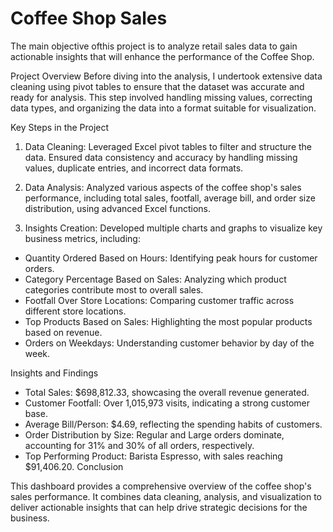 # Coffee Shop Sales

The main objective ofthis project is to analyze retail sales data to gain actionable insights that will enhance the performance of the Coffee Shop.

Project Overview
Before diving into the analysis, I undertook extensive data cleaning using pivot tables to ensure that the dataset was accurate and ready for analysis. This step involved handling missing values, correcting data types, and organizing the data into a format suitable for visualization.

Key Steps in the Project
1. Data Cleaning: Leveraged Excel pivot tables to filter and structure the data. Ensured data consistency and accuracy by handling missing values, duplicate entries, and incorrect data formats.

2. Data Analysis: Analyzed various aspects of the coffee shop's sales performance, including total sales, footfall, average bill, and order size distribution, using advanced Excel functions.

3. Insights Creation: Developed multiple charts and graphs to visualize key business metrics, including:

* Quantity Ordered Based on Hours: Identifying peak hours for customer orders.
* Category Percentage Based on Sales: Analyzing which product categories contribute most to overall sales.
* Footfall Over Store Locations: Comparing customer traffic across different store locations.
* Top Products Based on Sales: Highlighting the most popular products based on revenue.
* Orders on Weekdays: Understanding customer behavior by day of the week.

Insights and Findings

* Total Sales: $698,812.33, showcasing the overall revenue generated.
* Customer Footfall: Over 1,015,973 visits, indicating a strong customer base.
* Average Bill/Person: $4.69, reflecting the spending habits of customers.
* Order Distribution by Size: Regular and Large orders dominate, accounting for 31% and 30% of all orders, respectively.
* Top Performing Product: Barista Espresso, with sales reaching $91,406.20.
Conclusion

This dashboard provides a comprehensive overview of the coffee shop's sales performance. It combines data cleaning, analysis, and visualization to deliver actionable insights that can help drive strategic decisions for the business.

